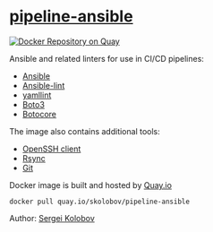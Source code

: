 # [pipeline-ansible](https://github.com/skolobov/pipeline-ansible)

[![Docker Repository on Quay](https://quay.io/repository/skolobov/pipeline-ansible/status "Docker Repository on Quay")](https://quay.io/repository/skolobov/pipeline-ansible)

Ansible and related linters for use in CI/CD pipelines:
* [Ansible](https://www.ansible.com/)
* [Ansible-lint](https://github.com/ansible/ansible-lint)
* [yamllint](https://github.com/adrienverge/yamllint)
* [Boto3](https://boto3.amazonaws.com/v1/documentation/api/latest/index.html)
* [Botocore](https://github.com/boto/botocore)

The image also contains additional tools:
* [OpenSSH client](https://www.openssh.com/)
* [Rsync](https://rsync.samba.org/)
* [Git](https://git-scm.com/)

Docker image is built and hosted by [Quay.io](https://quay.io/repository/skolobov/pipeline-ansible)

```
docker pull quay.io/skolobov/pipeline-ansible
```

Author: [Sergei Kolobov](https://github.com/skolobov)
